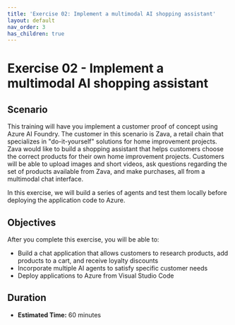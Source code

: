 ```yaml
---
title: 'Exercise 02: Implement a multimodal AI shopping assistant'
layout: default
nav_order: 3
has_children: true
---
```


# Exercise 02 - Implement a multimodal AI shopping assistant

## Scenario

This training will have you implement a customer proof of concept using Azure AI Foundry. The customer in this scenario is Zava, a retail chain that specializes in "do-it-yourself" solutions for home improvement projects. Zava would like to build a shopping assistant that helps customers choose the correct products for their own home improvement projects. Customers will be able to upload images and short videos, ask questions regarding the set of products available from Zava, and make purchases, all from a multimodal chat interface.

In this exercise, we will build a series of agents and test them locally before deploying the application code to Azure.

## Objectives

After you complete this exercise, you will be able to:

* Build a chat application that allows customers to research products, add products to a cart, and receive loyalty discounts
* Incorporate multiple AI agents to satisfy specific customer needs
* Deploy applications to Azure from Visual Studio Code

## Duration

* **Estimated Time:** 60 minutes
